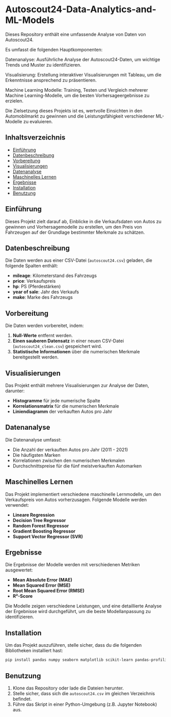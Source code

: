 # Autoscout24-Data-Analytics-and-ML-Models

Dieses Repository enthält eine umfassende Analyse von Daten von Autoscout24. 

Es umfasst die folgenden Hauptkomponenten:


Datenanalyse: Ausführliche Analyse der Autoscout24-Daten, um wichtige Trends und Muster zu identifizieren.

Visualisierung: Erstellung interaktiver Visualisierungen mit Tableau, um die Erkenntnisse ansprechend zu präsentieren.

Machine Learning Modelle: Training, Testen und Vergleich mehrerer Machine Learning-Modelle, um die besten Vorhersageergebnisse zu erzielen.


Die Zielsetzung dieses Projekts ist es, wertvolle Einsichten in den Automobilmarkt zu gewinnen und die Leistungsfähigkeit verschiedener ML-Modelle zu evaluieren.


## Inhaltsverzeichnis

- [Einführung](#einführung)
- [Datenbeschreibung](#datenbeschreibung)
- [Vorbereitung](#vorbereitung)
- [Visualisierungen](#visualisierungen)
- [Datenanalyse](#datenanalyse)
- [Maschinelles Lernen](#maschinelles-lernen)
- [Ergebnisse](#ergebnisse)
- [Installation](#installation)
- [Benutzung](#benutzung)


## Einführung

Dieses Projekt zielt darauf ab, Einblicke in die Verkaufsdaten von Autos zu gewinnen und
Vorhersagemodelle zu erstellen, um den Preis von Fahrzeugen auf der Grundlage bestimmter Merkmale zu schätzen.

## Datenbeschreibung

Die Daten werden aus einer CSV-Datei (`autoscout24.csv`) geladen, die folgende Spalten enthält:

- **mileage**: Kilometerstand des Fahrzeugs
- **price**: Verkaufspreis
- **hp**: PS (Pferdestärken)
- **year of sale**: Jahr des Verkaufs
- **make**: Marke des Fahrzeugs

## Vorbereitung

Die Daten werden vorbereitet, indem:

1. **Null-Werte** entfernt werden.
2. **Einen sauberen Datensatz** in einer neuen CSV-Datei (`autoscout24_clean.csv`) gespeichert wird.
3. **Statistische Informationen** über die numerischen Merkmale bereitgestellt werden.

## Visualisierungen

Das Projekt enthält mehrere Visualisierungen zur Analyse der Daten, darunter:

- **Histogramme** für jede numerische Spalte
- **Korrelationsmatrix** für die numerischen Merkmale
- **Liniendiagramm** der verkauften Autos pro Jahr

## Datenanalyse

Die Datenanalyse umfasst:

- Die Anzahl der verkauften Autos pro Jahr (2011 - 2021)
- Die häufigsten Marken
- Korrelationen zwischen den numerischen Merkmalen
- Durchschnittspreise für die fünf meistverkauften Automarken

## Maschinelles Lernen

Das Projekt implementiert verschiedene maschinelle Lernmodelle, um den Verkaufspreis von Autos vorherzusagen. Folgende Modelle werden verwendet:

- **Lineare Regression**
- **Decision Tree Regressor**
- **Random Forest Regressor**
- **Gradient Boosting Regressor**
- **Support Vector Regressor (SVR)**

## Ergebnisse

Die Ergebnisse der Modelle werden mit verschiedenen Metriken ausgewertet:

- **Mean Absolute Error (MAE)**
- **Mean Squared Error (MSE)**
- **Root Mean Squared Error (RMSE)**
- **R²-Score**

Die Modelle zeigen verschiedene Leistungen, und eine detaillierte Analyse der Ergebnisse wird durchgeführt, um die beste Modellanpassung zu identifizieren.

## Installation

Um das Projekt auszuführen, stelle sicher, dass du die folgenden Bibliotheken installiert hast:

```bash
pip install pandas numpy seaborn matplotlib scikit-learn pandas-profiling
```

## Benutzung

1. Klone das Repository oder lade die Dateien herunter.
2. Stelle sicher, dass sich die `autoscout24.csv` im gleichen Verzeichnis befindet.
3. Führe das Skript in einer Python-Umgebung (z.B. Jupyter Notebook) aus.

